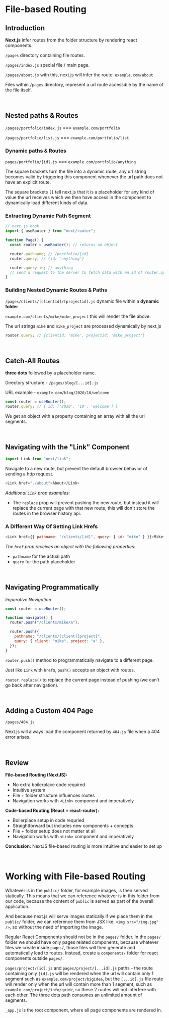# File-based Routing

## Introduction

**Next.js** infer routes from the folder structure by rendering react components.

`/pages` directory containing file routes.

`/pages/index.js` special file / main page.

`/pages/about.js` with this, next.js will infer the route: `example.com/about`

Files within `/pages` directory, represent a url route accessible by the name of the file itself.

<br>

## Nested paths & Routes

`/pages/portfolio/index.js` === `example.com/portfolio`

`/pages/portfolio/list.js` === `example.com/portfolio/list`

### Dynamic paths & Routes

`pages/portfolio/[id].js` === `example.com/portfolio/anything`

The square brackets turn the file into a dynamic route, any url string becomes valid by triggering this component whenever the url path does not have an explicit route.

The square brackets `[]` tell next.js that it is a placeholder for any kind of value the url receives which we then have access in the component to dynamically load different kinds of data.

### Extracting Dynamic Path Segment

```js
// next.js hook
import { useRouter } from "next/router";

function Page() {
  const router = useRouter(); // returns an object

  router.pathname; // /portfolio/[id]
  router.query; // {id: 'anything'}

  router.query.id; // anything
  // send a request to the server to fetch data with an id of router.query.id
}
```

### Building Nested Dynamic Routes & Paths

`/pages/clients/[clientid]/[projectid].js` dynamic file within a **dynamic folder**.

`example.com/clients/mike/mike_project` this will render the file above.

The url strings `mike` and `mike_project` are processed dynamically by next.js

```js
router.query; // {clientid: 'mike', projectid: 'mike_project'}
```

<br>

## Catch-All Routes

**three dots** followed by a placeholder name.

Directory structure - `/pages/blog/[...id].js`

URL example - `example.com/blog/2020/10/welcome`

```js
const router = useRouter();
router.query; // { id: ['2020', '10', 'welcome'] }
```

We get an object with a property containing an array with all the url segments.

<br>

## Navigating with the "Link" Component

```js
import Link from "next/link";
```

Navigate to a new route, but prevent the default browser behavior of sending a http request.

```js
<Link href="./about">About</Link>
```

_Additional `Link` prop examples:_

- The `replace` prop will prevent pushing the new route, but instead it will replace the current page with that new route, this will don't store the routes in the browser history api.

### A Different Way Of Setting Link Hrefs

```js
<Link href={{ pathname: "/clients/[id]", query: { id: "mike" } }}>Mike</Link>
```

_The `href` prop receives an object with the following properties:_

- `pathname` for the actual path
- `query` for the path placeholder

<br>

## Navigating Programmatically

_Imperative Navigation_

```js
const router = useRouter();

function navigate() {
  router.push("/clients/mike/a");

  router.push({
    pathname: "/clients/[client][project]",
    query: { client: "mike", project: "a" },
  });
}
```

`router.push()` method to programmatically navigate to a different page.

Just like `Link` with `href`s, `push()` accepts an object with routes.

`router.replace()` to replace the current page instead of pushing (we can't go back after navigation).

<br>

## Adding a Custom 404 Page

`/pages/404.js`

Next.js will always load the component returned by `404.js` file when a 404 error arises.

<br>

## Review

**File-based Routing (NextJS):**

- No extra boilerplace code required
- Intuitive system
- File + folder structure influences routes
- Navigation works with `<Link>` component and imperatively

**Code-based Routing (React + react-router):**

- Boilerplace setup in code requried
- Straightforward but includes new components + concepts
- File + folder setup does not matter at all
- Navigation works with `<Link>` component and imperatively

**Conclusion:** NextJS file-based routing is more intuitive and easier to set up

<br>

# Working with File-based Routing

Whatever is in the `public/` folder, for example images, is then served statically. This means that we can reference whatever is in this folder from our code, because the content of `public` is served as part of the overall application.

And because next.js will serve images statically if we place them in the `public/` folder, we can reference them from JSX like: `<img src="/img.jpg" />`, so without the need of importing the image.

Regular React Components should not be in the `pages/` folder. In the `pages/` folder we should have only pages related components, because whatever files we create inside `pages/`, those files will then generate and automatically lead to routes. Instead, create a `components/` folder for react components outside `pages/`.

`pages/project/[id].js` and `pages/project/[...id].js` paths - the route containing only `[id].js` will be rendered when the url will contain only 1 segment such as `example.com/project/bigidea`, but the `[...id].js` file route will render only when the url will contain more than 1 segment, such as `example.com/project/info/guide`, so these 2 routes will not interfere with each other. The three dots path consumes an unlimited amount of segments.

`_app.js` is the root component, where all page components are rendered in.

<br>

